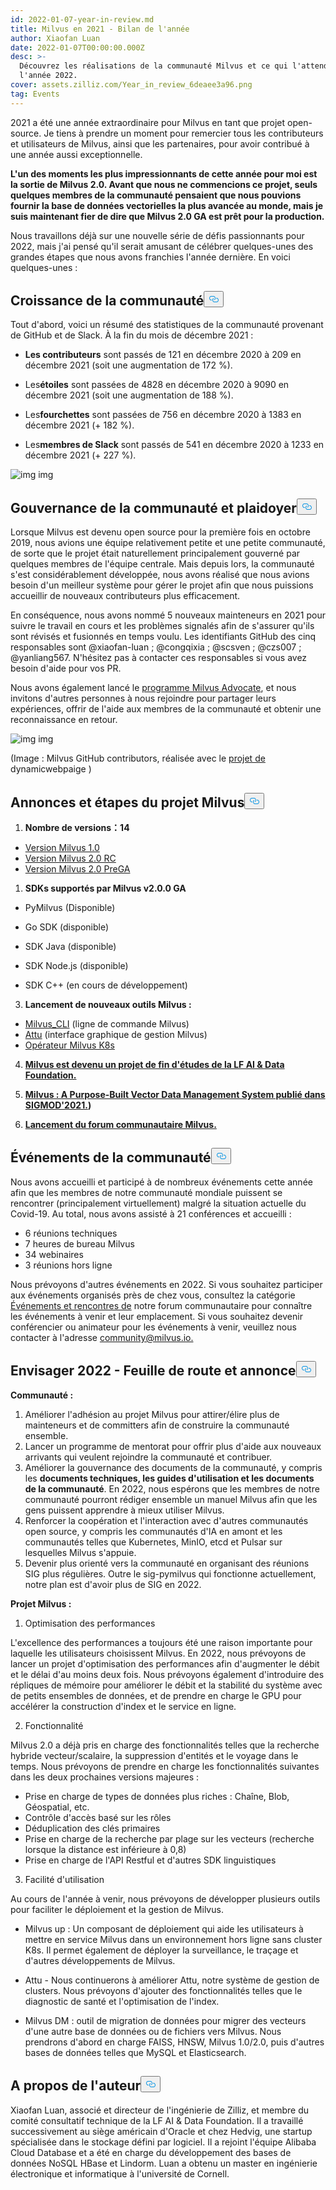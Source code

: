 ```yaml
---
id: 2022-01-07-year-in-review.md
title: Milvus en 2021 - Bilan de l'année
author: Xiaofan Luan
date: 2022-01-07T00:00:00.000Z
desc: >-
  Découvrez les réalisations de la communauté Milvus et ce qui l'attend pour
  l'année 2022.
cover: assets.zilliz.com/Year_in_review_6deaee3a96.png
tag: Events
---
```

<p>2021 a été une année extraordinaire pour Milvus en tant que projet open-source. Je tiens à prendre un moment pour remercier tous les contributeurs et utilisateurs de Milvus, ainsi que les partenaires, pour avoir contribué à une année aussi exceptionnelle.</p>
<p><strong>L'un des moments les plus impressionnants de cette année pour moi est la sortie de Milvus 2.0. Avant que nous ne commencions ce projet, seuls quelques membres de la communauté pensaient que nous pouvions fournir la base de données vectorielles la plus avancée au monde, mais je suis maintenant fier de dire que Milvus 2.0 GA est prêt pour la production.</strong></p>
<p>Nous travaillons déjà sur une nouvelle série de défis passionnants pour 2022, mais j'ai pensé qu'il serait amusant de célébrer quelques-unes des grandes étapes que nous avons franchies l'année dernière. En voici quelques-unes :</p>
<h2 id="Community-Growth" class="common-anchor-header">Croissance de la communauté<button data-href="#Community-Growth" class="anchor-icon" translate="no">
      <svg translate="no"
        aria-hidden="true"
        focusable="false"
        height="20"
        version="1.1"
        viewBox="0 0 16 16"
        width="16"
      >
        <path
          fill="#0092E4"
          fill-rule="evenodd"
          d="M4 9h1v1H4c-1.5 0-3-1.69-3-3.5S2.55 3 4 3h4c1.45 0 3 1.69 3 3.5 0 1.41-.91 2.72-2 3.25V8.59c.58-.45 1-1.27 1-2.09C10 5.22 8.98 4 8 4H4c-.98 0-2 1.22-2 2.5S3 9 4 9zm9-3h-1v1h1c1 0 2 1.22 2 2.5S13.98 12 13 12H9c-.98 0-2-1.22-2-2.5 0-.83.42-1.64 1-2.09V6.25c-1.09.53-2 1.84-2 3.25C6 11.31 7.55 13 9 13h4c1.45 0 3-1.69 3-3.5S14.5 6 13 6z"
        ></path>
      </svg>
    </button></h2><p>Tout d'abord, voici un résumé des statistiques de la communauté provenant de GitHub et de Slack. À la fin du mois de décembre 2021 :</p>
<ul>
<li><p><strong>Les contributeurs</strong> sont passés de 121 en décembre 2020 à 209 en décembre 2021 (soit une augmentation de 172 %).</p></li>
<li><p>Les<strong>étoiles</strong> sont passées de 4828 en décembre 2020 à 9090 en décembre 2021 (soit une augmentation de 188 %).</p></li>
<li><p>Les<strong>fourchettes</strong> sont passées de 756 en décembre 2020 à 1383 en décembre 2021 (+ 182 %).</p></li>
<li><p>Les<strong>membres de Slack</strong> sont passés de 541 en décembre 2020 à 1233 en décembre 2021 (+ 227 %).</p></li>
</ul>
<p>
  
   <span class="img-wrapper"> <img translate="no" src="https://assets.zilliz.com/1_1_e94deb087f.png" alt="img" class="doc-image" id="img" />
   </span> <span class="img-wrapper"> <span>img</span> </span></p>
<h2 id="Community-Governance-and-Advocacy" class="common-anchor-header">Gouvernance de la communauté et plaidoyer<button data-href="#Community-Governance-and-Advocacy" class="anchor-icon" translate="no">
      <svg translate="no"
        aria-hidden="true"
        focusable="false"
        height="20"
        version="1.1"
        viewBox="0 0 16 16"
        width="16"
      >
        <path
          fill="#0092E4"
          fill-rule="evenodd"
          d="M4 9h1v1H4c-1.5 0-3-1.69-3-3.5S2.55 3 4 3h4c1.45 0 3 1.69 3 3.5 0 1.41-.91 2.72-2 3.25V8.59c.58-.45 1-1.27 1-2.09C10 5.22 8.98 4 8 4H4c-.98 0-2 1.22-2 2.5S3 9 4 9zm9-3h-1v1h1c1 0 2 1.22 2 2.5S13.98 12 13 12H9c-.98 0-2-1.22-2-2.5 0-.83.42-1.64 1-2.09V6.25c-1.09.53-2 1.84-2 3.25C6 11.31 7.55 13 9 13h4c1.45 0 3-1.69 3-3.5S14.5 6 13 6z"
        ></path>
      </svg>
    </button></h2><p>Lorsque Milvus est devenu open source pour la première fois en octobre 2019, nous avions une équipe relativement petite et une petite communauté, de sorte que le projet était naturellement principalement gouverné par quelques membres de l'équipe centrale. Mais depuis lors, la communauté s'est considérablement développée, nous avons réalisé que nous avions besoin d'un meilleur système pour gérer le projet afin que nous puissions accueillir de nouveaux contributeurs plus efficacement.</p>
<p>En conséquence, nous avons nommé 5 nouveaux mainteneurs en 2021 pour suivre le travail en cours et les problèmes signalés afin de s'assurer qu'ils sont révisés et fusionnés en temps voulu. Les identifiants GitHub des cinq responsables sont @xiaofan-luan ; @congqixia ; @scsven ; @czs007 ; @yanliang567. N'hésitez pas à contacter ces responsables si vous avez besoin d'aide pour vos PR.</p>
<p>Nous avons également lancé le <a href="https://milvus.io/community/milvus_advocate.md">programme Milvus Advocate</a>, et nous invitons d'autres personnes à nous rejoindre pour partager leurs expériences, offrir de l'aide aux membres de la communauté et obtenir une reconnaissance en retour.</p>
<p>
  
   <span class="img-wrapper"> <img translate="no" src="https://assets.zilliz.com/1_2_835f379fb0.png" alt="img" class="doc-image" id="img" />
   </span> <span class="img-wrapper"> <span>img</span> </span></p>
<p>(Image : Milvus GitHub contributors, réalisée avec le <a href="https://github.com/dynamicwebpaige/nanowrimo-2021/blob/main/15_VS_Code_contributors.ipynb">projet de</a> dynamicwebpaige )</p>
<h2 id="Milvus-Project-Announcements-and-Milestones" class="common-anchor-header">Annonces et étapes du projet Milvus<button data-href="#Milvus-Project-Announcements-and-Milestones" class="anchor-icon" translate="no">
      <svg translate="no"
        aria-hidden="true"
        focusable="false"
        height="20"
        version="1.1"
        viewBox="0 0 16 16"
        width="16"
      >
        <path
          fill="#0092E4"
          fill-rule="evenodd"
          d="M4 9h1v1H4c-1.5 0-3-1.69-3-3.5S2.55 3 4 3h4c1.45 0 3 1.69 3 3.5 0 1.41-.91 2.72-2 3.25V8.59c.58-.45 1-1.27 1-2.09C10 5.22 8.98 4 8 4H4c-.98 0-2 1.22-2 2.5S3 9 4 9zm9-3h-1v1h1c1 0 2 1.22 2 2.5S13.98 12 13 12H9c-.98 0-2-1.22-2-2.5 0-.83.42-1.64 1-2.09V6.25c-1.09.53-2 1.84-2 3.25C6 11.31 7.55 13 9 13h4c1.45 0 3-1.69 3-3.5S14.5 6 13 6z"
        ></path>
      </svg>
    </button></h2><ol>
<li><strong>Nombre de versions：14</strong></li>
</ol>
<ul>
<li><a href="https://milvus.io/blog/Whats-Inside-Milvus-1.0.md">Version Milvus 1.0</a></li>
<li><a href="https://milvus.io/blog/milvus2.0-redefining-vector-database.md">Version Milvus 2.0 RC</a></li>
<li><a href="https://milvus.io/docs/v2.0.x/release_notes.md#v200-PreGA">Version Milvus 2.0 PreGA</a></li>
</ul>
<ol>
<li><strong>SDKs supportés par Milvus v2.0.0 GA</strong></li>
</ol>
<ul>
<li><p>PyMilvus (Disponible)</p></li>
<li><p>Go SDK (disponible)</p></li>
<li><p>SDK Java (disponible)</p></li>
<li><p>SDK Node.js (disponible)</p></li>
<li><p>SDK C++ (en cours de développement)</p></li>
</ul>
<ol start="3">
<li><strong>Lancement de nouveaux outils Milvus :</strong></li>
</ol>
<ul>
<li><a href="https://github.com/zilliztech/milvus_cli#community">Milvus_CLI</a> (ligne de commande Milvus)</li>
<li><a href="https://github.com/zilliztech/attu">Attu</a> (interface graphique de gestion Milvus)</li>
<li><a href="https://github.com/milvus-io/milvus-operator">Opérateur Milvus K8s</a></li>
</ul>
<ol start="4">
<li><p><strong><a href="https://lfaidata.foundation/blog/2021/06/23/lf-ai-data-foundation-announces-graduation-of-milvus-project/">Milvus est devenu un projet de fin d'études de la LF AI &amp; Data Foundation.</a></strong></p></li>
<li><p><strong><a href="https://www.cs.purdue.edu/homes/csjgwang/pubs/SIGMOD21_Milvus.pdf">Milvus : A Purpose-Built Vector Data Management System publié dans SIGMOD'2021.</a>)</strong></p></li>
<li><p><strong><a href="https://discuss.milvus.io/">Lancement du forum communautaire Milvus.</a></strong></p></li>
</ol>
<h2 id="Community-Events" class="common-anchor-header">Événements de la communauté<button data-href="#Community-Events" class="anchor-icon" translate="no">
      <svg translate="no"
        aria-hidden="true"
        focusable="false"
        height="20"
        version="1.1"
        viewBox="0 0 16 16"
        width="16"
      >
        <path
          fill="#0092E4"
          fill-rule="evenodd"
          d="M4 9h1v1H4c-1.5 0-3-1.69-3-3.5S2.55 3 4 3h4c1.45 0 3 1.69 3 3.5 0 1.41-.91 2.72-2 3.25V8.59c.58-.45 1-1.27 1-2.09C10 5.22 8.98 4 8 4H4c-.98 0-2 1.22-2 2.5S3 9 4 9zm9-3h-1v1h1c1 0 2 1.22 2 2.5S13.98 12 13 12H9c-.98 0-2-1.22-2-2.5 0-.83.42-1.64 1-2.09V6.25c-1.09.53-2 1.84-2 3.25C6 11.31 7.55 13 9 13h4c1.45 0 3-1.69 3-3.5S14.5 6 13 6z"
        ></path>
      </svg>
    </button></h2><p>Nous avons accueilli et participé à de nombreux événements cette année afin que les membres de notre communauté mondiale puissent se rencontrer (principalement virtuellement) malgré la situation actuelle du Covid-19. Au total, nous avons assisté à 21 conférences et accueilli :</p>
<ul>
<li>6 réunions techniques</li>
<li>7 heures de bureau Milvus</li>
<li>34 webinaires</li>
<li>3 réunions hors ligne</li>
</ul>
<p>Nous prévoyons d'autres événements en 2022. Si vous souhaitez participer aux événements organisés près de chez vous, consultez la catégorie <a href="https://discuss.milvus.io/c/events-and-meetups/13">Événements et rencontres de</a> notre forum communautaire pour connaître les événements à venir et leur emplacement. Si vous souhaitez devenir conférencier ou animateur pour les événements à venir, veuillez nous contacter à l'adresse <a href="mailto:community@milvus.io">community@milvus.io.</a></p>
<h2 id="Looking-Ahead-to-2022--Roadmap--Announcement" class="common-anchor-header">Envisager 2022 - Feuille de route et annonce<button data-href="#Looking-Ahead-to-2022--Roadmap--Announcement" class="anchor-icon" translate="no">
      <svg translate="no"
        aria-hidden="true"
        focusable="false"
        height="20"
        version="1.1"
        viewBox="0 0 16 16"
        width="16"
      >
        <path
          fill="#0092E4"
          fill-rule="evenodd"
          d="M4 9h1v1H4c-1.5 0-3-1.69-3-3.5S2.55 3 4 3h4c1.45 0 3 1.69 3 3.5 0 1.41-.91 2.72-2 3.25V8.59c.58-.45 1-1.27 1-2.09C10 5.22 8.98 4 8 4H4c-.98 0-2 1.22-2 2.5S3 9 4 9zm9-3h-1v1h1c1 0 2 1.22 2 2.5S13.98 12 13 12H9c-.98 0-2-1.22-2-2.5 0-.83.42-1.64 1-2.09V6.25c-1.09.53-2 1.84-2 3.25C6 11.31 7.55 13 9 13h4c1.45 0 3-1.69 3-3.5S14.5 6 13 6z"
        ></path>
      </svg>
    </button></h2><p><strong>Communauté :</strong></p>
<ol>
<li>Améliorer l'adhésion au projet Milvus pour attirer/élire plus de mainteneurs et de committers afin de construire la communauté ensemble.</li>
<li>Lancer un programme de mentorat pour offrir plus d'aide aux nouveaux arrivants qui veulent rejoindre la communauté et contribuer.</li>
<li>Améliorer la gouvernance des documents de la communauté, y compris les <strong>documents techniques, les guides d'utilisation et les documents de la communauté</strong>. En 2022, nous espérons que les membres de notre communauté pourront rédiger ensemble un manuel Milvus afin que les gens puissent apprendre à mieux utiliser Milvus.</li>
<li>Renforcer la coopération et l'interaction avec d'autres communautés open source, y compris les communautés d'IA en amont et les communautés telles que Kubernetes, MinIO, etcd et Pulsar sur lesquelles Milvus s'appuie.</li>
<li>Devenir plus orienté vers la communauté en organisant des réunions SIG plus régulières. Outre le sig-pymilvus qui fonctionne actuellement, notre plan est d'avoir plus de SIG en 2022.</li>
</ol>
<p><strong>Projet Milvus :</strong></p>
<ol>
<li>Optimisation des performances</li>
</ol>
<p>L'excellence des performances a toujours été une raison importante pour laquelle les utilisateurs choisissent Milvus. En 2022, nous prévoyons de lancer un projet d'optimisation des performances afin d'augmenter le débit et le délai d'au moins deux fois. Nous prévoyons également d'introduire des répliques de mémoire pour améliorer le débit et la stabilité du système avec de petits ensembles de données, et de prendre en charge le GPU pour accélérer la construction d'index et le service en ligne.</p>
<ol start="2">
<li>Fonctionnalité</li>
</ol>
<p>Milvus 2.0 a déjà pris en charge des fonctionnalités telles que la recherche hybride vecteur/scalaire, la suppression d'entités et le voyage dans le temps. Nous prévoyons de prendre en charge les fonctionnalités suivantes dans les deux prochaines versions majeures :</p>
<ul>
<li>Prise en charge de types de données plus riches : Chaîne, Blob, Géospatial, etc.</li>
<li>Contrôle d'accès basé sur les rôles</li>
<li>Déduplication des clés primaires</li>
<li>Prise en charge de la recherche par plage sur les vecteurs (recherche lorsque la distance est inférieure à 0,8)</li>
<li>Prise en charge de l'API Restful et d'autres SDK linguistiques</li>
</ul>
<ol start="3">
<li>Facilité d'utilisation</li>
</ol>
<p>Au cours de l'année à venir, nous prévoyons de développer plusieurs outils pour faciliter le déploiement et la gestion de Milvus.</p>
<ul>
<li><p>Milvus up :  Un composant de déploiement qui aide les utilisateurs à mettre en service Milvus dans un environnement hors ligne sans cluster K8s. Il permet également de déployer la surveillance, le traçage et d'autres développements de Milvus.</p></li>
<li><p>Attu - Nous continuerons à améliorer Attu, notre système de gestion de clusters. Nous prévoyons d'ajouter des fonctionnalités telles que le diagnostic de santé et l'optimisation de l'index.</p></li>
<li><p>Milvus DM : outil de migration de données pour migrer des vecteurs d'une autre base de données ou de fichiers vers Milvus. Nous prendrons d'abord en charge FAISS, HNSW, Milvus 1.0/2.0, puis d'autres bases de données telles que MySQL et Elasticsearch.</p></li>
</ul>
<h2 id="About-the-author" class="common-anchor-header">A propos de l'auteur<button data-href="#About-the-author" class="anchor-icon" translate="no">
      <svg translate="no"
        aria-hidden="true"
        focusable="false"
        height="20"
        version="1.1"
        viewBox="0 0 16 16"
        width="16"
      >
        <path
          fill="#0092E4"
          fill-rule="evenodd"
          d="M4 9h1v1H4c-1.5 0-3-1.69-3-3.5S2.55 3 4 3h4c1.45 0 3 1.69 3 3.5 0 1.41-.91 2.72-2 3.25V8.59c.58-.45 1-1.27 1-2.09C10 5.22 8.98 4 8 4H4c-.98 0-2 1.22-2 2.5S3 9 4 9zm9-3h-1v1h1c1 0 2 1.22 2 2.5S13.98 12 13 12H9c-.98 0-2-1.22-2-2.5 0-.83.42-1.64 1-2.09V6.25c-1.09.53-2 1.84-2 3.25C6 11.31 7.55 13 9 13h4c1.45 0 3-1.69 3-3.5S14.5 6 13 6z"
        ></path>
      </svg>
    </button></h2><p>Xiaofan Luan, associé et directeur de l'ingénierie de Zilliz, et membre du comité consultatif technique de la LF AI &amp; Data Foundation. Il a travaillé successivement au siège américain d'Oracle et chez Hedvig, une startup spécialisée dans le stockage défini par logiciel. Il a rejoint l'équipe Alibaba Cloud Database et a été en charge du développement des bases de données NoSQL HBase et Lindorm. Luan a obtenu un master en ingénierie électronique et informatique à l'université de Cornell.</p>
